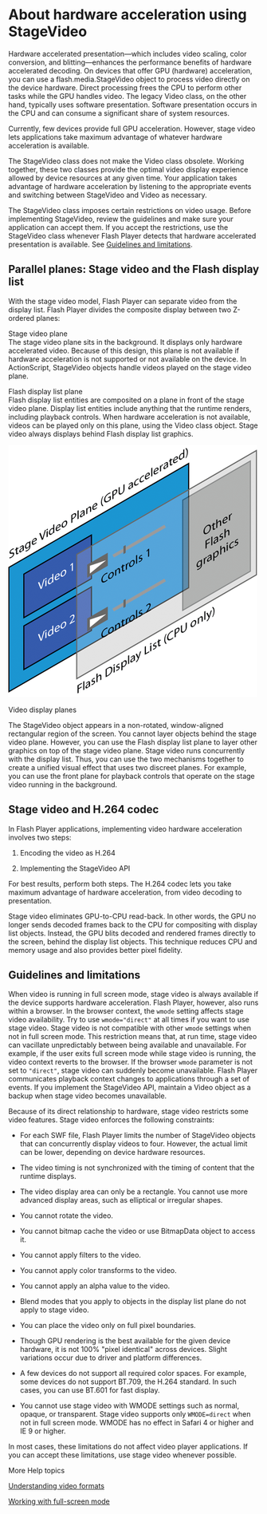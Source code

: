 # About hardware acceleration using StageVideo

Hardware accelerated presentation—which includes video scaling, color
conversion, and blitting—enhances the performance benefits of hardware
accelerated decoding. On devices that offer GPU (hardware) acceleration, you can
use a flash.media.StageVideo object to process video directly on the device
hardware. Direct processing frees the CPU to perform other tasks while the GPU
handles video. The legacy Video class, on the other hand, typically uses
software presentation. Software presentation occurs in the CPU and can consume a
significant share of system resources.

Currently, few devices provide full GPU acceleration. However, stage video lets
applications take maximum advantage of whatever hardware acceleration is
available.

The StageVideo class does not make the Video class obsolete. Working together,
these two classes provide the optimal video display experience allowed by device
resources at any given time. Your application takes advantage of hardware
acceleration by listening to the appropriate events and switching between
StageVideo and Video as necessary.

The StageVideo class imposes certain restrictions on video usage. Before
implementing StageVideo, review the guidelines and make sure your application
can accept them. If you accept the restrictions, use the StageVideo class
whenever Flash Player detects that hardware accelerated presentation is
available. See
[Guidelines and limitations](WSe9ecd9e6b89aefd2-70150d4b12ccd2cd415-7ffe.html).

## Parallel planes: Stage video and the Flash display list

With the stage video model, Flash Player can separate video from the display
list. Flash Player divides the composite display between two Z-ordered planes:

Stage video plane  
The stage video plane sits in the background. It displays only hardware
accelerated video. Because of this design, this plane is not available if
hardware acceleration is not supported or not available on the device. In
ActionScript, StageVideo objects handle videos played on the stage video plane.

Flash display list plane  
Flash display list entities are composited on a plane in front of the stage
video plane. Display list entities include anything that the runtime renders,
including playback controls. When hardware acceleration is not available, videos
can be played only on this plane, using the Video class object. Stage video
always displays behind Flash display list graphics.

![](../../img/Planes_popup.png)

Video display planes

The StageVideo object appears in a non-rotated, window-aligned rectangular
region of the screen. You cannot layer objects behind the stage video plane.
However, you can use the Flash display list plane to layer other graphics on top
of the stage video plane. Stage video runs concurrently with the display list.
Thus, you can use the two mechanisms together to create a unified visual effect
that uses two discreet planes. For example, you can use the front plane for
playback controls that operate on the stage video running in the background.

## Stage video and H.264 codec

In Flash Player applications, implementing video hardware acceleration involves
two steps:

1.  Encoding the video as H.264

2.  Implementing the StageVideo API

For best results, perform both steps. The H.264 codec lets you take maximum
advantage of hardware acceleration, from video decoding to presentation.

Stage video eliminates GPU-to-CPU read-back. In other words, the GPU no longer
sends decoded frames back to the CPU for compositing with display list objects.
Instead, the GPU blits decoded and rendered frames directly to the screen,
behind the display list objects. This technique reduces CPU and memory usage and
also provides better pixel fidelity.

## Guidelines and limitations

When video is running in full screen mode, stage video is always available if
the device supports hardware acceleration. Flash Player, however, also runs
within a browser. In the browser context, the `wmode` setting affects stage
video availability. Try to use `wmode="direct"` at all times if you want to use
stage video. Stage video is not compatible with other `wmode` settings when not
in full screen mode. This restriction means that, at run time, stage video can
vacillate unpredictably between being available and unavailable. For example, if
the user exits full screen mode while stage video is running, the video context
reverts to the browser. If the browser `wmode` parameter is not set to
`"direct"`, stage video can suddenly become unavailable. Flash Player
communicates playback context changes to applications through a set of events.
If you implement the StageVideo API, maintain a Video object as a backup when
stage video becomes unavailable.

Because of its direct relationship to hardware, stage video restricts some video
features. Stage video enforces the following constraints:

- For each SWF file, Flash Player limits the number of StageVideo objects that
  can concurrently display videos to four. However, the actual limit can be
  lower, depending on device hardware resources.

- The video timing is not synchronized with the timing of content that the
  runtime displays.

- The video display area can only be a rectangle. You cannot use more advanced
  display areas, such as elliptical or irregular shapes.

- You cannot rotate the video.

- You cannot bitmap cache the video or use BitmapData object to access it.

- You cannot apply filters to the video.

- You cannot apply color transforms to the video.

- You cannot apply an alpha value to the video.

- Blend modes that you apply to objects in the display list plane do not apply
  to stage video.

- You can place the video only on full pixel boundaries.

- Though GPU rendering is the best available for the given device hardware, it
  is not 100% "pixel identical" across devices. Slight variations occur due to
  driver and platform differences.

- A few devices do not support all required color spaces. For example, some
  devices do not support BT.709, the H.264 standard. In such cases, you can use
  BT.601 for fast display.

- You cannot use stage video with WMODE settings such as normal, opaque, or
  transparent. Stage video supports only `WMODE=direct` when not in full screen
  mode. WMODE has no effect in Safari 4 or higher and IE 9 or higher.

In most cases, these limitations do not affect video player applications. If you
can accept these limitations, use stage video whenever possible.

More Help topics

[Understanding video formats](WS5b3ccc516d4fbf351e63e3d118a9b90204-7d46.html)

[Working with full-screen mode](WS2E9C7F3B-6A7C-4c5d-8ADD-5B23446FBEEB.html)
